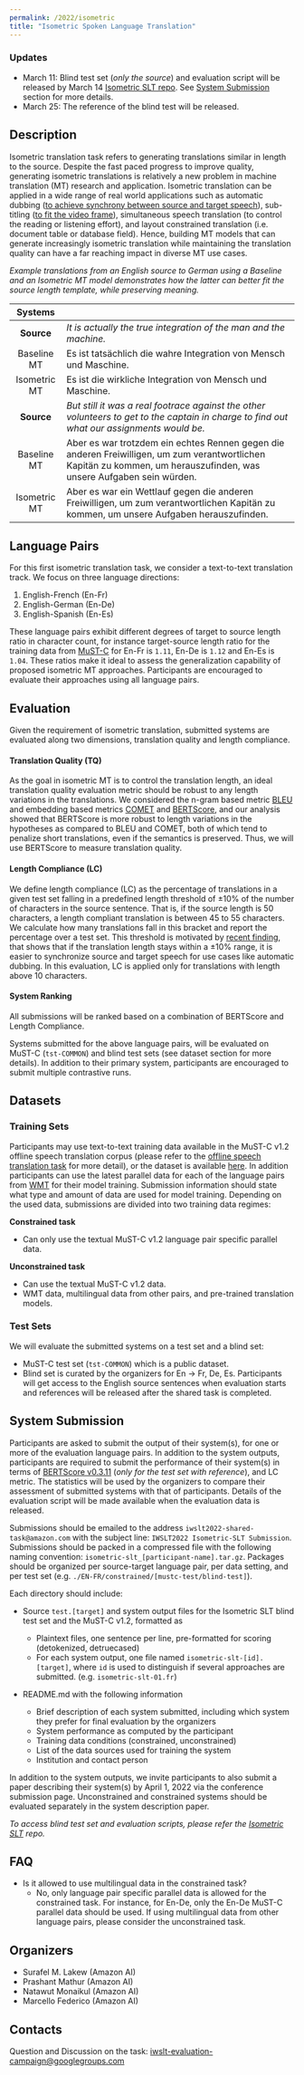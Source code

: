 ```yaml
---
permalink: /2022/isometric
title: "Isometric Spoken Language Translation"
---
```


<!-- the task, the languages, and the type of data -->

### Updates
- March 11: Blind test set (_only the source_) and evaluation script 
will be released by March 14 [Isometric SLT repo](https://github.com/amazon-research/isometric-slt). 
See [System Submission](isometric.md#system-submission) section for more details.
- March 25: The reference of the blind test will be released.


## Description
Isometric translation task refers to generating translations similar in length to the source. 
Despite the fast paced progress to improve quality, generating isometric translations is relatively a new problem in 
machine translation (MT) research and application. 
Isometric translation can be applied in a wide range of real world applications such as automatic dubbing 
([to achieve synchrony between source and target speech](https://www.amazon.science/publications/from-speech-to-speech-translation-to-automatic-dubbing)), 
sub-titling ([to fit the video frame](https://arxiv.org/abs/2006.01080)), 
simultaneous speech translation (to control the reading or listening effort), and 
layout constrained translation (i.e. document table or database field). Hence, building MT models that can generate increasingly isometric translation while maintaining the 
translation quality can have a far reaching impact in diverse MT use cases.


*Example translations from an English source to German using a Baseline and an Isometric MT model
demonstrates how the latter can better fit the source length template, while preserving meaning.*


|    Systems    |                                                                                                                                                                       |
|:-------------:|:----------------------------------------------------------------------------------------------------------------------------------------------------------------------|
|  __Source__   | *It is actually the true integration of the man and the machine.*                                                                                                     |
|  Baseline MT  | Es ist tatsächlich die wahre Integration von Mensch und Maschine.                                                                                                     |
| Isometric MT  | Es ist die wirkliche Integration von Mensch und Maschine.                                                                                                             |                                                                            |
|  __Source__   | *But still it was a real footrace against the other volunteers to get to the captain in charge to find out what our assignments would be.*                            |
|  Baseline MT  | Aber es war trotzdem ein echtes Rennen gegen die anderen Freiwilligen, um zum verantwortlichen Kapitän zu kommen, um herauszufinden, was unsere Aufgaben sein würden. |
| Isometric MT  | Aber es war ein Wettlauf gegen die anderen Freiwilligen, um zum verantwortlichen Kapitän zu kommen, um unsere Aufgaben herauszufinden.                                |


## Language Pairs 

For this first isometric translation task, we consider a text-to-text translation track. We focus on three language directions:

1. English-French (En-Fr)
2. English-German (En-De)
3. English-Spanish (En-Es)

These language pairs exhibit different degrees of target to source length ratio in character count, 
for instance target-source length ratio for the training data from 
[MuST-C](https://iwslt.org/2021/offline#allowed-training-data) for En-Fr is `1.11`, En-De is `1.12` and En-Es is `1.04`. 
These ratios make it ideal to assess the generalization capability of proposed isometric MT approaches. 
Participants are encouraged to evaluate their approaches using all language pairs.

## Evaluation

Given the requirement of isometric translation, submitted systems are evaluated along two dimensions, translation quality and length compliance. 

#### Translation Quality (TQ)

As the goal in isometric MT is to control the translation length, an ideal translation quality evaluation metric 
should be robust to any length variations in the translations. We considered the n-gram based metric 
[BLEU](https://aclanthology.org/P02-1040.pdf) and embedding based metrics [COMET](https://aclanthology.org/2020.emnlp-main.213.pdf) 
and [BERTScore](https://arxiv.org/abs/1904.09675), and our analysis showed that BERTScore is more robust to length variations 
in the hypotheses as compared to BLEU and COMET, both of which tend to penalize short translations, even if the semantics is preserved. 
Thus, we will use BERTScore to measure translation quality.


#### Length Compliance (LC)

We define length compliance (LC) as the percentage of translations in a given test set falling in a predefined length 
threshold of ±10% of the number of characters in the source sentence. That is, if the source length is 50 characters, 
a length compliant translation is between 45 to 55 characters. We calculate how many translations fall in this bracket 
and report the percentage over a test set. This threshold is motivated by 
[recent finding](https://www.amazon.science/publications/machine-translation-verbosity-control-for-automatic-dubbing), 
that shows that if the translation length stays within a ±10% range, 
it is easier to synchronize source and target speech for use cases like automatic dubbing. 
In this evaluation, LC is applied only for translations with length above 10 characters.


#### System Ranking
All submissions will be ranked based on a combination of BERTScore and Length Compliance.

Systems submitted for the above language pairs, will be evaluated on MuST-C (`tst-COMMON`) and blind test sets 
(see dataset section for more details). In addition to their primary system, participants are encouraged to submit 
multiple contrastive runs.


## Datasets

### Training Sets

Participants may use text-to-text training data available in the MuST-C v1.2 offline speech translation corpus 
(please refer to the [offline speech translation task](https://iwslt.org/2021/offline#allowed-training-data) for more detail), or 
the dataset is available [here](https://ict.fbk.eu/must-c/). 
In addition participants can use the latest parallel data for each of the language pairs from 
[WMT](https://www.statmt.org/wmt21/) for their model training. 
Submission information should state what type and amount of data are used for model training. 
Depending on the used data, submissions are divided into two training data regimes: 


**Constrained task**
* Can only use the textual MuST-C v1.2 language pair specific parallel data.

**Unconstrained task**
* Can use the textual MuST-C v1.2 data.
* WMT data, multilingual data from other pairs, and pre-trained translation models.


### Test Sets

We will evaluate the submitted systems on a test set and a blind set:

* MuST-C test set (`tst-COMMON`) which is a public dataset.
*  Blind set is curated by the organizers for En → Fr, De, Es. 
Participants will get access to the English source sentences when evaluation starts and references will be released 
after the shared task is completed.


## System Submission

Participants are asked to submit the output of their system(s), for one or more of the evaluation language pairs. 
In addition to the system outputs, participants are required to submit the performance of their system(s) in terms of 
[BERTScore v0.3.11](https://pypi.org/project/bert-score/0.3.11/) (_only for the test set with reference_), 
and LC metric. The statistics will be used by the organizers to compare their assessment of submitted systems with that of participants. 
Details of the evaluation script will be made available when the evaluation data is released. 

Submissions should be emailed to the address `iwslt2022-shared-task@amazon.com` with the  subject line: 
`IWSLT2022 Isometric-SLT Submission`. Submissions should be packed 
in a compressed file with the following naming convention: 
`isometric-slt_[participant-name].tar.gz`. Packages should be organized per 
source-target language pair, per data setting, and per test set (e.g. `./EN-FR/constrained/[mustc-test/blind-test]`).

Each directory should include:
* Source `test.[target]` and system output files for the Isometric SLT blind test set and the MuST-C v1.2, formatted as
    * Plaintext files, one sentence per line, pre-formatted for scoring (detokenized, detruecased)
    * For each system output, one file named `isometric-slt-[id].[target]`, where `id` is used to 
    distinguish if several approaches are submitted. (e.g. `isometric-slt-01.fr`)

* README.md with the following information
    * Brief description of each system submitted, including which system they prefer for final evaluation by the organizers
    * System performance as computed by the participant
    * Training data conditions (constrained, unconstrained)
    * List of the data sources used for training the system
    * Institution and contact person

In addition to the system outputs, we invite participants to also submit a paper describing their system(s) by April 1, 2022 
via the conference submission page. Unconstrained and constrained systems should be evaluated separately in the system description paper.

_To access blind test set and evaluation scripts, please refer the [Isometric SLT](https://github.com/amazon-research/isometric-slt) repo._


## FAQ

- Is it allowed to use multilingual data in the constrained task?
  - No, only language pair specific parallel data is allowed for the constrained task. For instance, for En-De, only 
the En-De MuST-C parallel data should be used. If using multilingual data from other language pairs, please consider the
unconstrained task.

## Organizers

- Surafel M. Lakew (Amazon AI)
- Prashant Mathur (Amazon AI)
- Natawut Monaikul (Amazon AI)
- Marcello Federico (Amazon AI) 


## Contacts 

Question and Discussion on the task: iwslt-evaluation-campaign@googlegroups.com


<!-- list of names and affiliations -->

<!-- Markdown notes: comments can be formed as above; bulleted lines start with a - ; if you want to have a line break either put a blank line in between the text or leave two spaces at the end of the line -->


